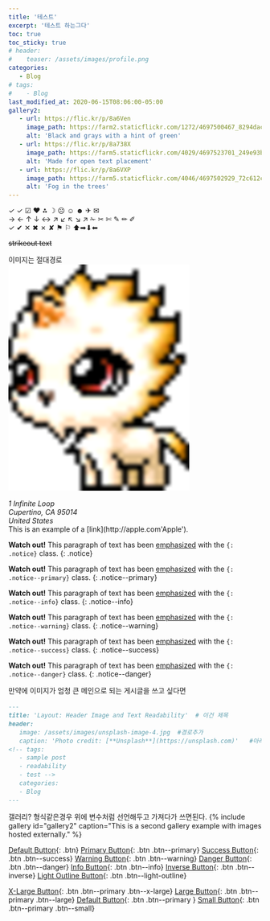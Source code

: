 ```yaml
---
title: '테스트'
excerpt: '테스트 하는그다'
toc: true
toc_sticky: true
# header:
#    teaser: /assets/images/profile.png
categories:
   - Blog
# tags:
#    - Blog
last_modified_at: 2020-06-15T08:06:00-05:00
gallery2:
   - url: https://flic.kr/p/8a6Ven
     image_path: https://farm2.staticflickr.com/1272/4697500467_8294dac099_q.jpg
     alt: 'Black and grays with a hint of green'
   - url: https://flic.kr/p/8a738X
     image_path: https://farm5.staticflickr.com/4029/4697523701_249e93ba23_q.jpg
     alt: 'Made for open text placement'
   - url: https://flic.kr/p/8a6VXP
     image_path: https://farm5.staticflickr.com/4046/4697502929_72c612c636_q.jpg
     alt: 'Fog in the trees'
---
```


✓ ✓ ☑ ❤ ⁂ ☽ ☹ ☺ ☻ ✈ ✉  
→ ← ↑ ↓ ↔ ↗ ↙ ↖ ↘  ↗
✁ ✂ ✄ ✎ ✏ ✐  
✓ ✔ ✕ ✖ ✗ ✘
⚑ ⚐ 
⬆➡⬇⬅

<strike>strikeout text</strike>

이미지는 절대경로  
![Alt text](/assets/images/profile.png)

<address>
  1 Infinite Loop<br /> Cupertino, CA 95014<br /> United States
</address>
This is an example of a [link](http://apple.com'Apple').

**Watch out!** This paragraph of text has been [emphasized](#) with the `{: .notice}` class.
{: .notice}

**Watch out!** This paragraph of text has been [emphasized](#) with the `{: .notice--primary}` class.
{: .notice--primary}

**Watch out!** This paragraph of text has been [emphasized](#) with the `{: .notice--info}` class.
{: .notice--info}

**Watch out!** This paragraph of text has been [emphasized](#) with the `{: .notice--warning}` class.
{: .notice--warning}

**Watch out!** This paragraph of text has been [emphasized](#) with the `{: .notice--success}` class.
{: .notice--success}

**Watch out!** This paragraph of text has been [emphasized](#) with the `{: .notice--danger}` class.
{: .notice--danger}

만약에 이미지가 엄청 큰 메인으로 되는 게시글을 쓰고 싶다면

```md
---
title: 'Layout: Header Image and Text Readability'  # 이건 제목
header:
   image: /assets/images/unsplash-image-4.jpg  #경로추가
   caption: 'Photo credit: [**Unsplash**](https://unsplash.com)'   #아래쪽캡션
<!-- tags:
   - sample post
   - readability
   - test -->
   categories:
   - Blog
---
```
갤러리? 형식같은경우 위에 변수처럼 선언해두고 가져다가 쓰면된다.
{% include gallery id="gallery2" caption="This is a second gallery example with images hosted externally." %}

[Default Button](#){: .btn}
[Primary Button](#){: .btn .btn--primary}
[Success Button](#){: .btn .btn--success}
[Warning Button](#){: .btn .btn--warning}
[Danger Button](#){: .btn .btn--danger}
[Info Button](#){: .btn .btn--info}
[Inverse Button](#){: .btn .btn--inverse}
[Light Outline Button](#){: .btn .btn--light-outline}



[X-Large Button](#){: .btn .btn--primary .btn--x-large}
[Large Button](#){: .btn .btn--primary .btn--large}
[Default Button](#){: .btn .btn--primary }
[Small Button](#){: .btn .btn--primary .btn--small}

